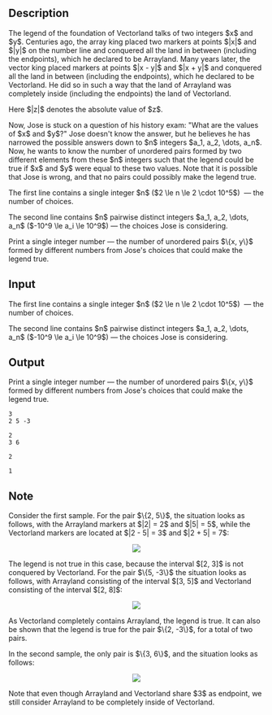 ## Description

<div><p>The legend of the foundation of Vectorland talks of two integers $x$ and $y$. Centuries ago, the array king placed two markers at points $|x|$ and $|y|$ on the number line and conquered all the land in between (including the endpoints), which he declared to be Arrayland. Many years later, the vector king placed markers at points $|x - y|$ and $|x + y|$ and conquered all the land in between (including the endpoints), which he declared to be Vectorland. He did so in such a way that the land of Arrayland was completely inside (including the endpoints) the land of Vectorland.</p><p>Here $|z|$ denotes the absolute value of $z$.</p><p>Now, Jose is stuck on a question of his history exam: "What are the values of $x$ and $y$?" Jose doesn't know the answer, but he believes he has narrowed the possible answers down to $n$ integers $a_1, a_2, \dots, a_n$. Now, he wants to know the number of <span class="tex-font-style-bf">unordered</span> pairs formed by two <span class="tex-font-style-bf">different</span> elements from these $n$ integers such that the legend could be true if $x$ and $y$ were equal to these two values. Note that it is possible that Jose is wrong, and that no pairs could possibly make the legend true.</p></div><div class="input-specification"><p>The first line contains a single integer $n$ ($2 \le n \le 2 \cdot 10^5$) &nbsp;— the number of choices.</p><p>The second line contains $n$ pairwise distinct integers $a_1, a_2, \dots, a_n$ ($-10^9 \le a_i \le 10^9$)&nbsp;— the choices Jose is considering.</p></div><div class="output-specification"><p>Print a single integer number&nbsp;— the number of unordered pairs $\{x, y\}$ formed by different numbers from Jose's choices that could make the legend true.</p></div>

## Input

<p>The first line contains a single integer $n$ ($2 \le n \le 2 \cdot 10^5$) &nbsp;— the number of choices.</p><p>The second line contains $n$ pairwise distinct integers $a_1, a_2, \dots, a_n$ ($-10^9 \le a_i \le 10^9$)&nbsp;— the choices Jose is considering.</p>

## Output

<p>Print a single integer number&nbsp;— the number of unordered pairs $\{x, y\}$ formed by different numbers from Jose's choices that could make the legend true.</p>





```input1
3
2 5 -3
```




```input2
2
3 6
```




```output1
2
```




```output2
1
```



## Note

<p>Consider the first sample. For the pair $\{2, 5\}$, the situation looks as follows, with the Arrayland markers at $|2| = 2$ and $|5| = 5$, while the Vectorland markers are located at $|2 - 5| = 3$ and $|2 + 5| = 7$:</p><center> <img class="tex-graphics" src="file://Z2kMQEW0.png" style="max-width: 100.0%;max-height: 100.0%;"> </center><p>The legend is not true in this case, because the interval $[2, 3]$ is not conquered by Vectorland. For the pair $\{5, -3\}$ the situation looks as follows, with Arrayland consisting of the interval $[3, 5]$ and Vectorland consisting of the interval $[2, 8]$:</p><center> <img class="tex-graphics" src="file://qSEW6kym.png" style="max-width: 100.0%;max-height: 100.0%;"> </center><p>As Vectorland completely contains Arrayland, the legend is true. It can also be shown that the legend is true for the pair $\{2, -3\}$, for a total of two pairs.</p><p>In the second sample, the only pair is $\{3, 6\}$, and the situation looks as follows:</p><center> <img class="tex-graphics" src="file://nHanc7v8.png" style="max-width: 100.0%;max-height: 100.0%;"> </center><p>Note that even though Arrayland and Vectorland share $3$ as endpoint, we still consider Arrayland to be completely inside of Vectorland.</p>
